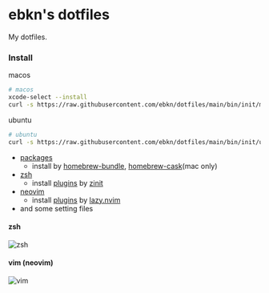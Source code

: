 # ebkn's dotfiles

My dotfiles.

### Install

macos

```sh
# macos
xcode-select --install
curl -s https://raw.githubusercontent.com/ebkn/dotfiles/main/bin/init/macos.sh | zsh
```

ubuntu

```sh
# ubuntu
curl -s https://raw.githubusercontent.com/ebkn/dotfiles/main/bin/init/ubuntu.sh | bash
```

- [packages](https://github.com/ebkn/dotfiles/blob/main/brewfiles)
  - install by [homebrew-bundle](https://github.com/Homebrew/homebrew-bundle), [homebrew-cask](https://github.com/Homebrew/homebrew-cask)(mac only)
- [zsh](https://github.com/zsh-users/zsh)
  - install [plugins](https://github.com/ebkn/dotfiles/blob/main/zsh/plugin.zsh) by [zinit](https://github.com/zdharma/zinit)
- [neovim](https://github.com/neovim/neovim)
  - install [plugins](https://github.com/ebkn/dotfiles/blob/main/nvim/lazy.lua) by [lazy.nvim](https://github.com/folke/lazy.nvim)
- and some setting files

#### zsh

![zsh](https://user-images.githubusercontent.com/21101122/88382460-77d5ec00-cde3-11ea-86b0-ed4b9392f7b8.png)

#### vim (neovim)

![vim](https://user-images.githubusercontent.com/21101122/88382611-c71c1c80-cde3-11ea-9948-39f2bb803cb1.png)
